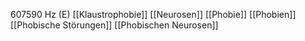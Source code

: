 607590 Hz (E)
[[Klaustrophobie]]
[[Neurosen]]
[[Phobie]]
[[Phobien]]
[[Phobische Störungen]]
[[Phobischen Neurosen]]